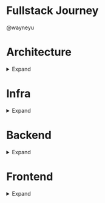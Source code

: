 # Fullstack Journey
@wayneyu

# Architecture
<details>
  <summary>Expand</summary>
  --
</details>

# Infra
<details>
  <summary>Expand</summary>
  --
</details>

# Backend
<details>
  <summary>Expand</summary>
  --
</details>

# Frontend
<details>
  <summary>Expand</summary>
  - state management `https://recoiljs.org/docs/introduction/getting-started`  
  - material ui `https://mui.com/material-ui`
</details>
